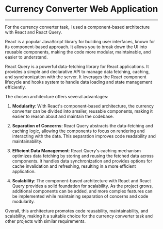 # Currency Converter Web Application

---

For the currency converter task, I used a component-based architecture with React and React Query.

React is a popular JavaScript library for building user interfaces, known for its component-based approach. It allows you to break down the UI into reusable components, making the code more modular, maintainable, and easier to understand.

React Query is a powerful data-fetching library for React applications. It provides a simple and declarative API to manage data fetching, caching, and synchronization with the server. It leverages the React component lifecycle and hooks system to handle data loading and state management efficiently.

The chosen architecture offers several advantages:

1. **Modularity**: With React's component-based architecture, the currency converter can be divided into smaller, reusable components, making it easier to reason about and maintain the codebase.

2. **Separation of Concerns**: React Query abstracts the data-fetching and caching logic, allowing the components to focus on rendering and interacting with the data. This separation improves code readability and maintainability.

3. **Efficient Data Management**: React Query's caching mechanism optimizes data fetching by storing and reusing the fetched data across components. It handles data synchronization and provides options for cache invalidation and refreshing, resulting in a more efficient application.

4. **Scalability**: The component-based architecture with React and React Query provides a solid foundation for scalability. As the project grows, additional components can be added, and more complex features can be implemented while maintaining separation of concerns and code modularity.

Overall, this architecture promotes code reusability, maintainability, and scalability, making it a suitable choice for the currency converter task and other projects with similar requirements.